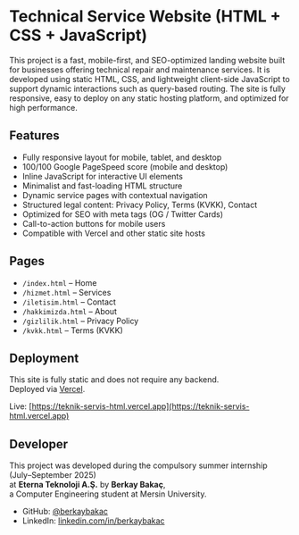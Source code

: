 # Technical Service Website (HTML + CSS + JavaScript)

This project is a fast, mobile-first, and SEO-optimized landing website built for businesses offering technical repair and maintenance services. It is developed using static HTML, CSS, and lightweight client-side JavaScript to support dynamic interactions such as query-based routing. The site is fully responsive, easy to deploy on any static hosting platform, and optimized for high performance.

## Features

- Fully responsive layout for mobile, tablet, and desktop
- 100/100 Google PageSpeed score (mobile and desktop)
- Inline JavaScript for interactive UI elements
- Minimalist and fast-loading HTML structure
- Dynamic service pages with contextual navigation
- Structured legal content: Privacy Policy, Terms (KVKK), Contact
- Optimized for SEO with meta tags (OG / Twitter Cards)
- Call-to-action buttons for mobile users
- Compatible with Vercel and other static site hosts

## Pages

- `/index.html` – Home
- `/hizmet.html` – Services
- `/iletisim.html` – Contact
- `/hakkimizda.html` – About
- `/gizlilik.html` – Privacy Policy
- `/kvkk.html` – Terms (KVKK)

## Deployment

This site is fully static and does not require any backend.  
Deployed via [Vercel](https://vercel.com/).

Live: [https://teknik-servis-html.vercel.app](https://teknik-servis-html.vercel.app)

## Developer

This project was developed during the compulsory summer internship (July–September 2025)  
at **Eterna Teknoloji A.Ş.** by **Berkay Bakaç**,  
a Computer Engineering student at Mersin University.

- GitHub: [@berkaybakac](https://github.com/berkaybakac)  
- LinkedIn: [linkedin.com/in/berkaybakac](https://linkedin.com/in/berkaybakac)
